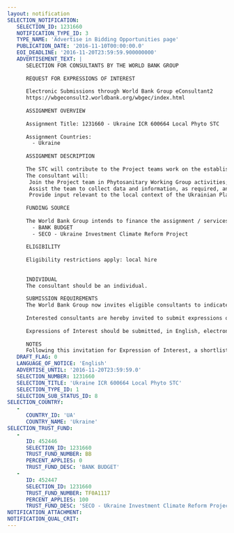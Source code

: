 ```yaml
---
layout: notification
SELECTION_NOTIFICATION: 
   SELECTION_ID: 1231660
   NOTIFICATION_TYPE_ID: 3
   TYPE_NAME: 'Advertise in Bidding Opportunities page'
   PUBLICATION_DATE: '2016-11-10T00:00:00.0'
   EOI_DEADLINE: '2016-11-20T23:59:59.900000000'
   ADVERTISEMENT_TEXT: |
      SELECTION FOR CONSULTANTS BY THE WORLD BANK GROUP
      
      REQUEST FOR EXPRESSIONS OF INTEREST
      
      Electronic Submissions through World Bank Group eConsultant2
      https://wbgeconsult2.worldbank.org/wbgec/index.html
      
      ASSIGNMENT OVERVIEW
      
      Assignment Title: 1231660 - Ukraine ICR 600664 Local Phyto STC
      
      Assignment Countries:
        - Ukraine
      
      ASSIGNMENT DESCRIPTION
      
      The STC will contribute to the Project teams work on the establishment and facilitating the work of the Phytosanitary Working Group, provide expert opinion and assessment for various issue that the working group faces, assist in harmonizing Ukraines Plant Health Protection Regime to the EU one, etc. 
      The consultant will:
       Join the Project team in Phytosanitary Working Group activities;
       Assist the team to collect data and information, as required, analyze data and combine it with relevant information and statistics from desktop research; provide expert opinion on various subject specific issues;
       Provide input relevant to the local context of the Ukrainian Plant Health Protection Regimes and ensure the applicability of proposed reforms in view of Ukraines economic and political environment
      
      FUNDING SOURCE
      
      The World Bank Group intends to finance the assignment / services described below under the following:
        - BANK BUDGET
        - SECO - Ukraine Investment Climate Reform Project
      
      ELIGIBILITY
      
      Eligibility restrictions apply: local hire
      
      
      INDIVIDUAL 
      The consultant should be an individual. 
      
      SUBMISSION REQUIREMENTS
      The World Bank Group now invites eligible consultants to indicate their interest in providing the services.  Interested consultants must provide information indicating that they are qualified to perform the services (brochures, description of similar assignments, experience in similar conditions, availability of appropriate skills among staff, etc.).  Please note that the total size of all attachments should be less than 5MB.  
      
      Interested consultants are hereby invited to submit expressions of interest.
      
      Expressions of Interest should be submitted, in English, electronically through World Bank Group eConsultant2 (https://wbgeconsult2.worldbank.org/wbgec/index.html)
      
      NOTES
      Following this invitation for Expression of Interest, a shortlist of qualified firms will be formally invited to submit proposals.  Shortlisting and selection will be subject to the availability of funding.
   DRAFT_FLAG: 0
   LANGUAGE_OF_NOTICE: 'English'
   ADVERTISE_UNTIL: '2016-11-20T23:59:59.0'
   SELECTION_NUMBER: 1231660
   SELECTION_TITLE: 'Ukraine ICR 600664 Local Phyto STC'
   SELECTION_TYPE_ID: 1
   SELECTION_SUB_STATUS_ID: 8
SELECTION_COUNTRY: 
   - 
      COUNTRY_ID: 'UA'
      COUNTRY_NAME: 'Ukraine'
SELECTION_TRUST_FUND: 
   - 
      ID: 452446
      SELECTION_ID: 1231660
      TRUST_FUND_NUMBER: BB
      PERCENT_APPLIES: 0
      TRUST_FUND_DESC: 'BANK BUDGET'
   - 
      ID: 452447
      SELECTION_ID: 1231660
      TRUST_FUND_NUMBER: TF0A1117
      PERCENT_APPLIES: 100
      TRUST_FUND_DESC: 'SECO - Ukraine Investment Climate Reform Project'
NOTIFICATION_ATTACHMENT: 
NOTIFICATION_QUAL_CRIT: 
---
```

